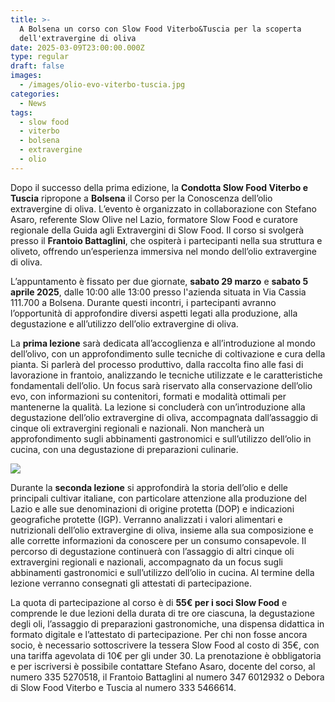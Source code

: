 ```yaml
---
title: >-
  A Bolsena un corso con Slow Food Viterbo&Tuscia per la scoperta
  dell'extravergine di oliva
date: 2025-03-09T23:00:00.000Z
type: regular
draft: false
images:
  - /images/olio-evo-viterbo-tuscia.jpg
categories:
  - News
tags:
  - slow food
  - viterbo
  - bolsena
  - extravergine
  - olio
---
```


Dopo il  successo della prima edizione, la **Condotta Slow Food Viterbo e Tuscia** ripropone a **Bolsena** il Corso per la Conoscenza dell’olio extravergine di oliva. L’evento è organizzato in collaborazione con Stefano Asaro, referente Slow Olive nel Lazio, formatore Slow Food e curatore regionale della Guida agli Extravergini di Slow Food. Il corso si svolgerà presso il **Frantoio Battaglini**, che ospiterà i partecipanti nella sua struttura e oliveto, offrendo un’esperienza immersiva nel mondo dell’olio extravergine di oliva.

L’appuntamento è fissato per due giornate, **sabato 29 marzo** e **sabato 5 aprile 2025**, dalle 10:00 alle 13:00 presso l'azienda situata in Via Cassia 111.700 a Bolsena. Durante questi incontri, i partecipanti avranno l’opportunità di approfondire diversi aspetti legati alla produzione, alla degustazione e all’utilizzo dell’olio extravergine di oliva.

La **prima lezione** sarà dedicata all’accoglienza e all’introduzione al mondo dell’olivo, con un approfondimento sulle tecniche di coltivazione e cura della pianta. Si parlerà del processo produttivo, dalla raccolta fino alle fasi di lavorazione in frantoio, analizzando le tecniche utilizzate e le caratteristiche fondamentali dell’olio. Un focus sarà riservato alla conservazione dell’olio evo, con informazioni su contenitori, formati e modalità ottimali per mantenerne la qualità. La lezione si concluderà con un’introduzione alla degustazione dell’olio extravergine di oliva, accompagnata dall’assaggio di cinque oli extravergini regionali e nazionali. Non mancherà un approfondimento sugli abbinamenti gastronomici e sull’utilizzo dell’olio in cucina, con una degustazione di preparazioni culinarie.

![](</images/corso olio evo viterbo slow food.jpg>)

Durante la **seconda lezione** si approfondirà la storia dell’olio e delle principali cultivar italiane, con particolare attenzione alla produzione del Lazio e alle sue denominazioni di origine protetta (DOP) e indicazioni geografiche protette (IGP). Verranno analizzati i valori alimentari e nutrizionali dell’olio extravergine di oliva, insieme alla sua composizione e alle corrette informazioni da conoscere per un consumo consapevole. Il percorso di degustazione continuerà con l’assaggio di altri cinque oli extravergini regionali e nazionali, accompagnato da un focus sugli abbinamenti gastronomici e sull’utilizzo dell’olio in cucina. Al termine della lezione verranno consegnati gli attestati di partecipazione.

La quota di partecipazione al corso è di **55€ per i soci Slow Food** e comprende le due lezioni della durata di tre ore ciascuna, la degustazione degli oli, l’assaggio di preparazioni gastronomiche, una dispensa didattica in formato digitale e l’attestato di partecipazione. Per chi non fosse ancora socio, è necessario sottoscrivere la tessera Slow Food al costo di 35€, con una tariffa agevolata di 10€ per gli under 30. La prenotazione è obbligatoria e per iscriversi è possibile contattare Stefano Asaro, docente del corso, al numero 335 5270518, il Frantoio Battaglini al numero 347 6012932 o Debora di Slow Food Viterbo e Tuscia al numero 333 5466614.

